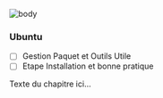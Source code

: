 ![body](https://banzaihobby.com/cdn/shop/files/Aoshima_Initial_D_Takumi_Fujiwara_AE86_Trueno_Project_D_Specification_-_BanzaiHobby-254450.jpg?v=1717061182&width=1100)

### **Ubuntu**

- [ ] Gestion Paquet et Outils Utile
- [ ] Etape Installation et bonne pratique

Texte du chapitre ici...